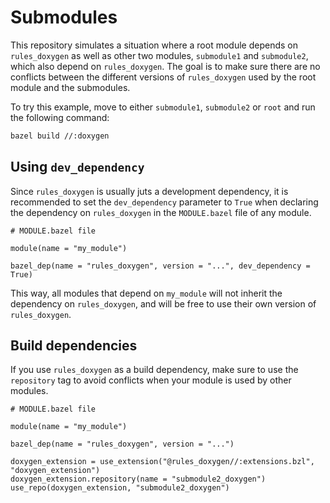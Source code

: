 # Submodules

This repository simulates a situation where a root module depends on `rules_doxygen` as well as other two modules, `submodule1` and `submodule2`, which also depend on `rules_doxygen`.
The goal is to make sure there are no conflicts between the different versions of `rules_doxygen` used by the root module and the submodules.

To try this example, move to either `submodule1`, `submodule2` or `root` and run the following command:

```bash
bazel build //:doxygen
```

## Using `dev_dependency`

Since `rules_doxygen` is usually juts a development dependency, it is recommended to set the `dev_dependency` parameter to `True` when declaring the dependency on `rules_doxygen` in the `MODULE.bazel` file of any module.

```bzl
# MODULE.bazel file

module(name = "my_module")

bazel_dep(name = "rules_doxygen", version = "...", dev_dependency = True)
```

This way, all modules that depend on `my_module` will not inherit the dependency on `rules_doxygen`, and will be free to use their own version of `rules_doxygen`.

## Build dependencies

If you use `rules_doxygen` as a build dependency, make sure to use the `repository` tag to avoid conflicts when your module is used by other modules.

```bzl
# MODULE.bazel file

module(name = "my_module")

bazel_dep(name = "rules_doxygen", version = "...")

doxygen_extension = use_extension("@rules_doxygen//:extensions.bzl", "doxygen_extension")
doxygen_extension.repository(name = "submodule2_doxygen")
use_repo(doxygen_extension, "submodule2_doxygen")
```
